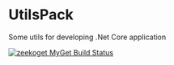 # UtilsPack
Some utils for developing .Net Core application

[![zeekoget MyGet Build Status](https://www.myget.org/BuildSource/Badge/zeekoget?identifier=8346ebac-1ccb-4adb-975d-5f396fea6d1c)](https://www.myget.org/)
